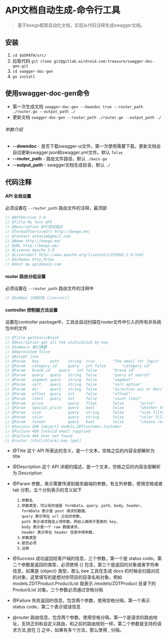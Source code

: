 # API文档自动生成-命令行工具

> 基于beego框架自动化文档，实现从代码注释生成swagger文档。

## 安装

1. `cd $GOPATH/src/`
2. 拉取代码 `git clone git@gitlab.airdroid.com:treasure/swagger-doc-gen.git`
3. `cd swagger-doc-gen`
4. `go install`

## 使用swagger-doc-gen命令

* 第一次生成文档 `swagger-doc-gen --downdoc true --router_path ./router.go --output_path ./`
* 更新文档 `swagger-doc-gen --router_path ./router.go --output_path ./`

###### 参数介绍

* **--downdoc** - 是否下载swagger-ui文件，第一次使用需要下载，更新文档会自动更新swagger.json和swagger.yml文件。默认 `false`
* **--router_path** - 路由文件路径，默认 `./main.go`
* **--output_path** - swagger文档生成目录，默认 `./`

## 代码注释

#### API 全局设置

必须设置在 `--router_path` 路由文件的注释，最顶部
```javascript
// @APIVersion 2.0
// @Title My Test API
// @Description API项目描述
// @TermsOfServiceUrl http://beego.me/
// @Contact astaxie@gmail.com
// @Name http://beego.me/
// @URL http://beego.me/
// @License Apache 2.0
// @LicenseUrl http://www.apache.org/licenses/LICENSE-2.0.html
// @Schemes http,https
// @Host my.apidomain.com
```

#### router 路由分组设置

必须设置在 `--router_path` 路由文件的注释中
```javascript
// @SubApi 分组别名 [/server/]
```

#### controller 控制器方法设置

设置在controller package中，工具会自动扫描在router文件中引入的所有非系统包中的文件
```javascript
// @Title getStaticBlock
// @Description get all the staticblock by key
// @Summary 接口摘要
// @Deprecated false
// @Accept json
// @Param   key     path    string  true        "The email for login"
// @Param   category_id     query   int false       "category id"
// @Param   brand_id    query   int false       "brand id"
// @Param   query   query   string  false       "query of search"
// @Param   segment query   string  false       "segment"
// @Param   sort    query   string  false       "sort option"
// @Param   dir     query   string  false       "direction asc or desc"
// @Param   offset  query   int     false       "offset"
// @Param   limit   query   int     false       "count limit"
// @Param   price           query   float       false       "price"
// @Param   special_price   query   bool        false       "whether this is special price"
// @Param   size            query   string      false       "size filter"
// @Param   color           query   string      false       "color filter"
// @Param   format          query   bool        false       "choose return format"
// @Success 200 {object} models.ZDTCustomer.Customer
// @Failure 400 Invalid email supplied
// @Failure 404 User not found
// @router /staticblock/:key [get]
```

* @Title
这个 API 所表达的含义，是一个文本，空格之后的内容全部解析为 title
* @Description
这个 API 详细的描述，是一个文本，空格之后的内容全部解析为 Description
* @Param
参数，表示需要传递到服务器端的参数，有五列参数，使用空格或者 tab 分割，五个分别表示的含义如下

		1.参数名
		2.参数类型，可以有的值是 formData、query、path、body、header，
		  formData 表示是 post 请求的数据，
		  query 表示带在 url 之后的参数，
		  path 表示请求路径上得参数，例如上面例子里面的 key，
		  body 表示是一个 raw 数据请求，
		  header 表示带在 header 信息中得参数。
		3.参数类型
		4.是否必须
		5.注释
* @Success
成功返回给客户端的信息，三个参数，第一个是 status code。第二个参数是返回的类型，必须使用 {} 包含，第三个是返回的对象或者字符串信息，如果是 {object} 类型，那么 bee 工具在生成 docs 的时候会扫描对应的对象，这里填写的是想对你项目的目录名和对象，例如 models.ZDTProduct.ProductList 就表示 /models/ZDTProduct 目录下的 ProductList 对象。三个参数必须通过空格分隔
* @Failure
失败返回的信息，包含两个参数，使用空格分隔，第一个表示 status code，第二个表示错误信息
* @router
路由信息，包含两个参数，使用空格分隔，第一个是请求的路由地址，支持正则和自定义路由，和之前的路由规则一样，第二个参数是支持的请求方法,放在 [] 之中，如果有多个方法，那么使用 , 分隔。
